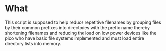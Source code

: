 # What
This script is supposed to help reduce repetitive filenames by grouping files by their common prefixes
into directories with the prefix name thereby shortening filenames and reducing the load on low power
devices like the pico who have basic file systems implemented and must load entire directory lists into memory.
